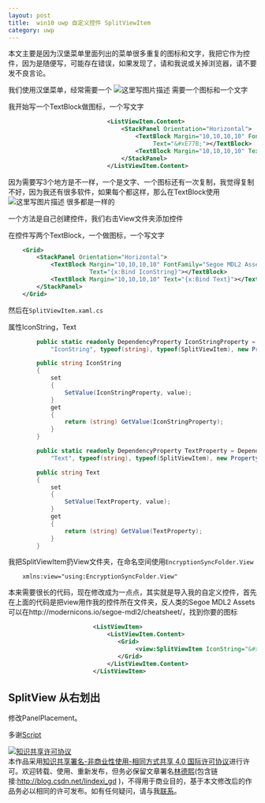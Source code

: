 ```yaml
---
layout: post
title:  win10 uwp 自定义控件 SplitViewItem 
category: uwp 
---
```



本文主要是因为汉堡菜单里面列出的菜单很多重复的图标和文字，我把它作为控件，因为是随便写，可能存在错误，如果发现了，请和我说或关掉浏览器，请不要发不良言论。

<!--more-->

<div id="toc"></div>

我们使用汉堡菜单，经常需要一个
![这里写图片描述](http://img.blog.csdn.net/20160624111821645)
需要一个图标和一个文字

我开始写一个TextBlock做图标，一个写文字

```xml
                            <ListViewItem.Content>
                                <StackPanel Orientation="Horizontal">
                                    <TextBlock Margin="10,10,10,10" FontFamily="Segoe MDL2 Assets"
                                         Text="&#xE77B;"></TextBlock>
                                    <TextBlock Margin="10,10,10,10" Text="登录"></TextBlock>
                                </StackPanel>
                            </ListViewItem.Content>
```

因为需要写3个地方是不一样，一个是文字、一个图标还有一次复制，我觉得复制不好，因为我还有很多软件，如果每个都这样，那么在TextBlock使用
![这里写图片描述](http://img.blog.csdn.net/20160624112019381)
很多都是一样的

一个方法是自己创建控件，我们右击View文件夹添加控件

在控件写两个TextBlock，一个做图标，一个写文字

```xml
    <Grid>
        <StackPanel Orientation="Horizontal">
            <TextBlock Margin="10,10,10,10" FontFamily="Segoe MDL2 Assets"
                       Text="{x:Bind IconString}"></TextBlock>
            <TextBlock Margin="10,10,10,10" Text="{x:Bind Text}"></TextBlock>
        </StackPanel>
    </Grid>
```

然后在`SplitViewItem.xaml.cs`

属性IconString，Text

```csharp
        public static readonly DependencyProperty IconStringProperty = DependencyProperty.Register(
            "IconString", typeof(string), typeof(SplitViewItem), new PropertyMetadata(default(string)));

        public string IconString
        {
            set
            {
                SetValue(IconStringProperty, value);
            }
            get
            {
                return (string) GetValue(IconStringProperty);
            }
        }

        public static readonly DependencyProperty TextProperty = DependencyProperty.Register(
            "Text", typeof(string), typeof(SplitViewItem), new PropertyMetadata(default(string)));

        public string Text
        {
            set
            {
                SetValue(TextProperty, value);
            }
            get
            {
                return (string) GetValue(TextProperty);
            }
        }
```

我把SplitViewItem扔View文件夹，在命名空间使用`EncryptionSyncFolder.View`

`    xmlns:view="using:EncryptionSyncFolder.View"`

本来需要很长的代码，现在修改成为一点点，其实就是导入我的自定义控件，首先在上面的代码是把view用作我的控件所在文件夹，反人类的Segoe MDL2 Assets 可以在http://modernicons.io/segoe-mdl2/cheatsheet/，找到你要的图标

```xml
                        <ListViewItem>
                            <ListViewItem.Content>
                               <Grid>
                                    <view:SplitViewItem IconString="&#xE713;" Text="设置"></view:SplitViewItem>
                               </Grid>
                            </ListViewItem.Content>
                        </ListViewItem>
```

## SplitView 从右划出

修改PanelPlacement。

多谢[Script](http://i.hexun.com/bzlbsd/default.html)

<a rel="license" href="http://creativecommons.org/licenses/by-nc-sa/4.0/"><img alt="知识共享许可协议" style="border-width:0" src="https://licensebuttons.net/l/by-nc-sa/4.0/88x31.png" /></a><br />本作品采用<a rel="license" href="http://creativecommons.org/licenses/by-nc-sa/4.0/">知识共享署名-非商业性使用-相同方式共享 4.0 国际许可协议</a>进行许可。欢迎转载、使用、重新发布，但务必保留文章署名[林德熙](http://blog.csdn.net/lindexi_gd)(包含链接:http://blog.csdn.net/lindexi_gd )，不得用于商业目的，基于本文修改后的作品务必以相同的许可发布。如有任何疑问，请与我[联系](mailto:lindexi_gd@163.com)。

